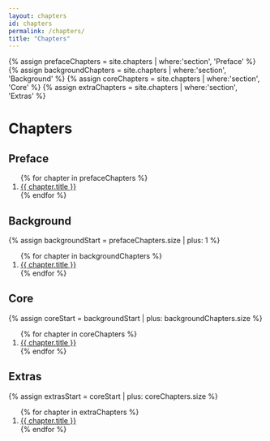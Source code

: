 ```yaml
---
layout: chapters
id: chapters
permalink: /chapters/
title: "Chapters"
---
```


{% assign prefaceChapters = site.chapters | where:'section', 'Preface' %}
{% assign backgroundChapters = site.chapters | where:'section', 'Background' %}
{% assign coreChapters = site.chapters | where:'section', 'Core' %}
{% assign extraChapters = site.chapters | where:'section', 'Extras' %}

# Chapters

## Preface

<ol>
  {% for chapter in prefaceChapters %}
    <li><a href="{{ chapter.url | prepend: site.url }}">{{ chapter.title }}</a></li>
  {% endfor %}
</ol>

## Background

{% assign backgroundStart = prefaceChapters.size | plus: 1 %}

<ol start="{{backgroundStart}}">
  {% for chapter in backgroundChapters %}
    <li><a href="{{ chapter.url | prepend: site.url }}">{{ chapter.title }}</a></li>
  {% endfor %}
</ol>

## Core

{% assign coreStart = backgroundStart | plus: backgroundChapters.size %}

<ol start="{{coreStart}}">
	{% for chapter in coreChapters %}
		<li><a href="{{ chapter.url | prepend: site.url }}">{{ chapter.title }}</a></li>
	{% endfor %}
</ol>

## Extras

{% assign extrasStart = coreStart | plus: coreChapters.size %}

<ol start="{{extrasStart}}">
	{% for chapter in extraChapters %}
		<li><a href="{{ chapter.url | prepend: site.url }}">{{ chapter.title }}</a></li>
	{% endfor %}
</ol>